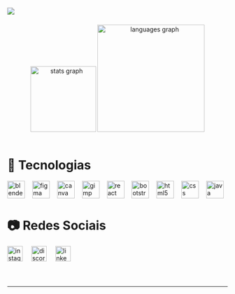 <br clear="both">

<div>
  <img style="100%" src="https://capsule-render.vercel.app/api?type=waving&height=95&section=header&reversal=true&text=%E2%80%A7%20%20%20%E2%82%8A%20%20%20%CB%9A%20%20%20%E2%99%AA%20%20%20%20%F0%9D%84%9E%20%20%20%E2%82%8A%20%20%CB%9A%20%20%E2%8A%B9&fontSize=20&fontColor=FFFFFF&fontAlign=50&fontAlignY=80&rotate=0&stroke=-&animation=fadeIn&descSize=20&descAlign=50&descAlignY=50&textBg=false&color=gradient"  />
</div>

###

<div align="center">
  <img src="https://github-readme-stats.vercel.app/api?username=Isaackz05&hide_title=true&hide_rank=false&show_icons=true&include_all_commits=true&count_private=true&disable_animations=false&theme=dark&locale=pt-br&hide_border=true&order=1" height="150" alt="stats graph"  />
  <img src="https://github-readme-stats.vercel.app/api/top-langs?username=Isaackz05&locale=pt-br&hide_title=false&layout=compact&card_width=320&langs_count=6&theme=dark&hide_border=true&order=2" height="245" alt="languages graph"  />
</div>

<br clear="both">

# 🤖 Tecnologias
<div>
  <img src="https://cdn.jsdelivr.net/gh/devicons/devicon/icons/blender/blender-original.svg" height="40" alt="blender logo"  />
  <img width="9" />
  <img src="https://cdn.jsdelivr.net/gh/devicons/devicon/icons/figma/figma-original.svg" height="40" alt="figma logo"  />
  <img width="9" />
  <img src="https://cdn.jsdelivr.net/gh/devicons/devicon/icons/canva/canva-original.svg" height="40" alt="canva logo"  />
  <img width="9" />
  <img src="https://cdn.simpleicons.org/gimp/5C5543" height="40" alt="gimp logo"  />
  <img width="9" />
  <img src="https://cdn.jsdelivr.net/gh/devicons/devicon/icons/react/react-original.svg" height="40" alt="react logo"  />
  <img width="9" />
  <img src="https://cdn.jsdelivr.net/gh/devicons/devicon/icons/bootstrap/bootstrap-original.svg" height="40" alt="bootstrap logo"  />
  <img width="9" />
  <img src="https://cdn.jsdelivr.net/gh/devicons/devicon/icons/html5/html5-original.svg" height="40" alt="html5 logo"  />
  <img width="9" />
  <img src="https://cdn.jsdelivr.net/gh/devicons/devicon/icons/css3/css3-original.svg" height="40" alt="css logo"  />
  <img width="9" />
  <img src="https://cdn.jsdelivr.net/gh/devicons/devicon/icons/java/java-original.svg" height="40" alt="java logo"  />
  <img width="9" />
</div>

# 📷 Redes Sociais
<div>
  <img src="https://img.shields.io/badge/Instagram-E4405F?logo=instagram&logoColor=white&style=for-the-badge" height="35" alt="instagram logo"  />
  <img width="12" />
  <img src="https://img.shields.io/badge/Discord-5865F2?logo=discord&logoColor=white&style=for-the-badge" height="35" alt="discord logo"  />
  <img width="12" />
  <img src="https://img.shields.io/badge/LinkedIn-0A66C2?logo=linkedin&logoColor=white&style=for-the-badge" height="35" alt="linkedin logo"  />
</div>

###


<br clear="both">

---
